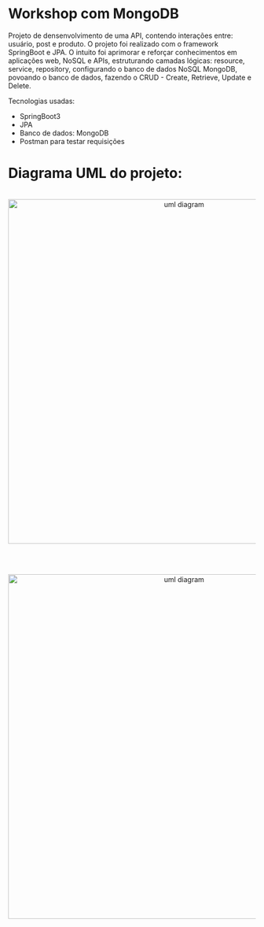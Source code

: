 # Workshop com MongoDB

Projeto de densenvolvimento de uma API, contendo interações entre: usuário, post e produto. O projeto foi realizado com o framework SpringBoot e JPA.
O intuito foi aprimorar e reforçar conhecimentos em aplicações web, NoSQL e APIs, estruturando camadas lógicas: resource, service, repository, configurando o banco de dados NoSQL MongoDB, povoando o banco de dados, fazendo o CRUD - Create, Retrieve, Update e Delete.

Tecnologias usadas:
- SpringBoot3
- JPA
- Banco de dados: MongoDB
- Postman para testar requisições

# Diagrama UML do projeto:
<p align="center">
  <br>
  <img src="https://github.com/CairoDeAndrade/workshop-mongodb/blob/main/assets/img/mongo-workshop-domain.png" width="700" margin="10rem" title="uml diagram">
</p>
<br>
<p align="center">
  <br>
  <img src="https://github.com/CairoDeAndrade/workshop-mongodb/blob/main/assets/img/mongo-workshop-instance.png" width="700" margin="10rem" title="uml diagram">
</p>

